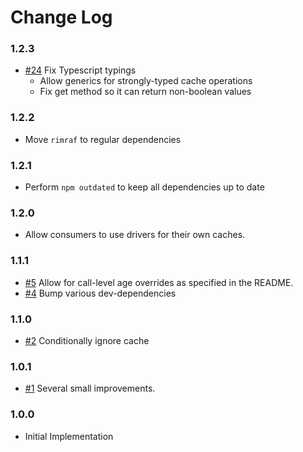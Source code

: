 # Change Log

### 1.2.3

- [#24] Fix Typescript typings
  - Allow generics for strongly-typed cache operations
  - Fix get method so it can return non-boolean values
  
### 1.2.2

- Move `rimraf` to regular dependencies

### 1.2.1

- Perform `npm outdated` to keep all dependencies up to date

### 1.2.0

- Allow consumers to use drivers for their own caches.

### 1.1.1

- [#5] Allow for call-level age overrides as specified in the README.
- [#4] Bump various dev-dependencies

### 1.1.0

- [#2] Conditionally ignore cache

### 1.0.1

- [#1] Several small improvements.

### 1.0.0

- Initial Implementation

[#1]: https://github.com/godaddy/out-of-band-cache/pull/1
[#2]: https://github.com/godaddy/out-of-band-cache/pull/2
[#4]: https://github.com/godaddy/out-of-band-cache/pull/4
[#5]: https://github.com/godaddy/out-of-band-cache/pull/5
[#24]: https://github.com/godaddy/out-of-band-cache/pull/24
